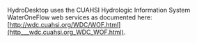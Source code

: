 HydroDesktop uses the CUAHSI Hydrologic Information System WaterOneFlow web services as documented here: [http://wdc.cuahsi.org/WDC/WOF.html](http___wdc.cuahsi.org_WDC_WOF.html). 
